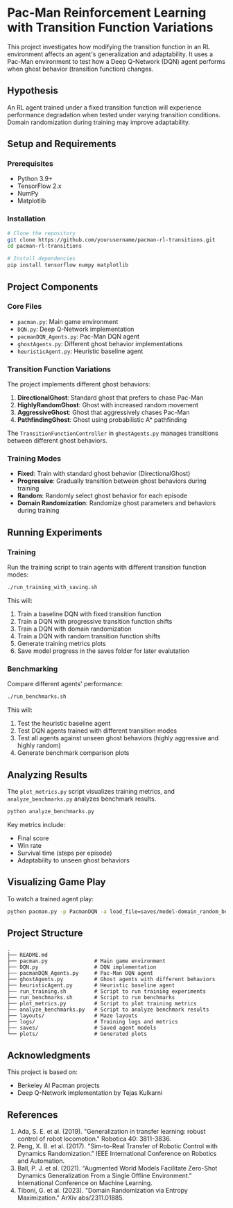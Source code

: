 # Pac-Man Reinforcement Learning with Transition Function Variations

This project investigates how modifying the transition function in an RL environment affects an agent's generalization and adaptability. It uses a Pac-Man environment to test how a Deep Q-Network (DQN) agent performs when ghost behavior (transition function) changes.

## Hypothesis

An RL agent trained under a fixed transition function will experience performance degradation when tested under varying transition conditions. Domain randomization during training may improve adaptability.

## Setup and Requirements

### Prerequisites

-   Python 3.9+
-   TensorFlow 2.x
-   NumPy
-   Matplotlib

### Installation

```bash
# Clone the repository
git clone https://github.com/yourusername/pacman-rl-transitions.git
cd pacman-rl-transitions

# Install dependencies
pip install tensorflow numpy matplotlib
```

## Project Components

### Core Files

-   `pacman.py`: Main game environment
-   `DQN.py`: Deep Q-Network implementation
-   `pacmanDQN_Agents.py`: Pac-Man DQN agent
-   `ghostAgents.py`: Different ghost behavior implementations
-   `heuristicAgent.py`: Heuristic baseline agent

### Transition Function Variations

The project implements different ghost behaviors:

1. **DirectionalGhost**: Standard ghost that prefers to chase Pac-Man
2. **HighlyRandomGhost**: Ghost with increased random movement
3. **AggressiveGhost**: Ghost that aggressively chases Pac-Man
4. **PathfindingGhost**: Ghost using probabilistic A\* pathfinding

The `TransitionFunctionController` in `ghostAgents.py` manages transitions between different ghost behaviors.

### Training Modes

-   **Fixed**: Train with standard ghost behavior (DirectionalGhost)
-   **Progressive**: Gradually transition between ghost behaviors during training
-   **Random**: Randomly select ghost behavior for each episode
-   **Domain Randomization**: Randomize ghost parameters and behaviors during training

## Running Experiments

### Training

Run the training script to train agents with different transition function modes:

```bash
./run_training_with_saving.sh
```

This will:

1. Train a baseline DQN with fixed transition function
2. Train a DQN with progressive transition function shifts
3. Train a DQN with domain randomization
4. Train a DQN with random transition function shifts
5. Generate training metrics plots
6. Save model progress in the saves folder for later evalutation

### Benchmarking

Compare different agents' performance:

```bash
./run_benchmarks.sh
```

This will:

1. Test the heuristic baseline agent
2. Test DQN agents trained with different transition modes
3. Test all agents against unseen ghost behaviors (highly aggressive and highly random)
4. Generate benchmark comparison plots

## Analyzing Results

The `plot_metrics.py` script visualizes training metrics, and `analyze_benchmarks.py` analyzes benchmark results.

```bash
python analyze_benchmarks.py
```

Key metrics include:

-   Final score
-   Win rate
-   Survival time (steps per episode)
-   Adaptability to unseen ghost behaviors

## Visualizing Game Play

To watch a trained agent play:

```bash
python pacman.py -p PacmanDQN -a load_file=saves/model-domain_random_best.pkl -l mediumClassic
```

## Project Structure

```
.
├── README.md
├── pacman.py               # Main game environment
├── DQN.py                  # DQN implementation
├── pacmanDQN_Agents.py     # Pac-Man DQN agent
├── ghostAgents.py          # Ghost agents with different behaviors
├── heuristicAgent.py       # Heuristic baseline agent
├── run_training.sh         # Script to run training experiments
├── run_benchmarks.sh       # Script to run benchmarks
├── plot_metrics.py         # Script to plot training metrics
├── analyze_benchmarks.py   # Script to analyze benchmark results
├── layouts/                # Maze layouts
├── logs/                   # Training logs and metrics
├── saves/                  # Saved agent models
└── plots/                  # Generated plots
```

## Acknowledgments

This project is based on:

-   Berkeley AI Pacman projects
-   Deep Q-Network implementation by Tejas Kulkarni

## References

1. Ada, S. E. et al. (2019). "Generalization in transfer learning: robust control of robot locomotion." Robotica 40: 3811-3836.
2. Peng, X. B. et al. (2017). "Sim-to-Real Transfer of Robotic Control with Dynamics Randomization." IEEE International Conference on Robotics and Automation.
3. Ball, P. J. et al. (2021). "Augmented World Models Facilitate Zero-Shot Dynamics Generalization From a Single Offline Environment." International Conference on Machine Learning.
4. Tiboni, G. et al. (2023). "Domain Randomization via Entropy Maximization." ArXiv abs/2311.01885.
